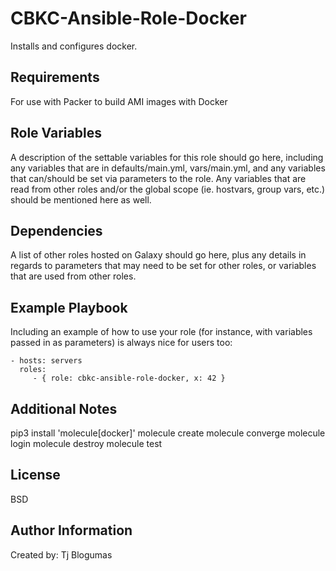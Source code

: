 CBKC-Ansible-Role-Docker
=========

Installs and configures docker.

Requirements
------------

For use with Packer to build AMI images with Docker

Role Variables
--------------

A description of the settable variables for this role should go here, including
any variables that are in defaults/main.yml, vars/main.yml, and any variables
that can/should be set via parameters to the role. Any variables that are read
from other roles and/or the global scope (ie. hostvars, group vars, etc.) should
be mentioned here as well.

Dependencies
------------

A list of other roles hosted on Galaxy should go here, plus any details in
regards to parameters that may need to be set for other roles, or variables that
are used from other roles.

Example Playbook
----------------

Including an example of how to use your role (for instance, with variables
passed in as parameters) is always nice for users too:

    - hosts: servers
      roles:
         - { role: cbkc-ansible-role-docker, x: 42 }

Additional Notes
------------------
pip3 install 'molecule[docker]'
molecule create
molecule converge
molecule login
molecule destroy
molecule test

License
-------

BSD

Author Information
------------------

Created by: Tj Blogumas
